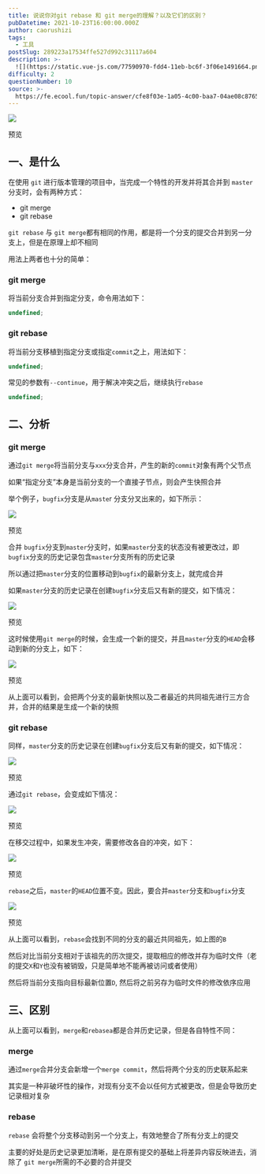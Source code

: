 ```yaml
---
title: 说说你对git rebase 和 git merge的理解？以及它们的区别？
pubDatetime: 2021-10-23T16:00:00.000Z
author: caorushizi
tags:
  - 工具
postSlug: 289223a17534ffe527d992c31117a604
description: >-
  ![](https://static.vue-js.com/77590970-fdd4-11eb-bc6f-3f06e1491664.png)预览一、是什么-----在使用`git`进行版本管理的项目
difficulty: 2
questionNumber: 10
source: >-
  https://fe.ecool.fun/topic-answer/cfe8f03e-1a05-4c00-baa7-04ae08c8765c?orderBy=updateTime&order=desc&tagId=29
---
```


![](https://static.vue-js.com/77590970-fdd4-11eb-bc6f-3f06e1491664.png)

预览

## 一、是什么

在使用 `git` 进行版本管理的项目中，当完成一个特性的开发并将其合并到 `master` 分支时，会有两种方式：

- git merge
- git rebase

`git rebase` 与 `git merge`都有相同的作用，都是将一个分支的提交合并到另一分支上，但是在原理上却不相同

用法上两者也十分的简单：

### git merge

将当前分支合并到指定分支，命令用法如下：

```typescript
undefined;
```

### git rebase

将当前分支移植到指定分支或指定`commit`之上，用法如下：

```typescript
undefined;
```

常见的参数有`--continue`，用于解决冲突之后，继续执行`rebase`

```typescript
undefined;
```

## 二、分析

### git merge

通过`git merge`将当前分支与`xxx`分支合并，产生的新的`commit`对象有两个父节点

如果“指定分支”本身是当前分支的一个直接子节点，则会产生快照合并

举个例子，`bugfix`分支是从`maste`r 分支分叉出来的，如下所示：

![](https://static.vue-js.com/88410a30-fdd4-11eb-991d-334fd31f0201.png)

预览

合并 `bugfix`分支到`master`分支时，如果`master`分支的状态没有被更改过，即 `bugfix`分支的历史记录包含`master`分支所有的历史记录

所以通过把`master`分支的位置移动到`bugfix`的最新分支上，就完成合并

如果`master`分支的历史记录在创建`bugfix`分支后又有新的提交，如下情况：

![](https://static.vue-js.com/929eb220-fdd4-11eb-991d-334fd31f0201.png)

预览

这时候使用`git merge`的时候，会生成一个新的提交，并且`master`分支的`HEAD`会移动到新的分支上，如下：

![](https://static.vue-js.com/9fdfa3e0-fdd4-11eb-991d-334fd31f0201.png)

预览

从上面可以看到，会把两个分支的最新快照以及二者最近的共同祖先进行三方合并，合并的结果是生成一个新的快照

### git rebase

同样，`master`分支的历史记录在创建`bugfix`分支后又有新的提交，如下情况：

![](https://static.vue-js.com/ab2d5120-fdd4-11eb-bc6f-3f06e1491664.png)

预览

通过`git rebase`，会变成如下情况：

![](https://static.vue-js.com/b72aed70-fdd4-11eb-991d-334fd31f0201.png)

预览

在移交过程中，如果发生冲突，需要修改各自的冲突，如下：

![](https://static.vue-js.com/c9ba0e80-fdd4-11eb-bc6f-3f06e1491664.png)

预览

`rebase`之后，`master`的`HEAD`位置不变。因此，要合并`master`分支和`bugfix`分支

![](https://static.vue-js.com/dc660660-fdd4-11eb-991d-334fd31f0201.png)

预览

从上面可以看到，`rebase`会找到不同的分支的最近共同祖先，如上图的`B`

然后对比当前分支相对于该祖先的历次提交，提取相应的修改并存为临时文件（老的提交`X`和`Y`也没有被销毁，只是简单地不能再被访问或者使用）

然后将当前分支指向目标最新位置`D`, 然后将之前另存为临时文件的修改依序应用

## 三、区别

从上面可以看到，`merge`和`rebasea`都是合并历史记录，但是各自特性不同：

### merge

通过`merge`合并分支会新增一个`merge commit`，然后将两个分支的历史联系起来

其实是一种非破坏性的操作，对现有分支不会以任何方式被更改，但是会导致历史记录相对复杂

### rebase

`rebase` 会将整个分支移动到另一个分支上，有效地整合了所有分支上的提交

主要的好处是历史记录更加清晰，是在原有提交的基础上将差异内容反映进去，消除了 `git merge`所需的不必要的合并提交

